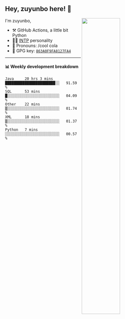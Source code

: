 

## Hey, zuyunbo here! :wave: 
[<img align="right" width="50%" src="https://github-readme-stats.vercel.app/api?username=zuyunbo&theme=dark&show_icons=true">](https://metrics.lecoq.io/ouuan?template=classic)

I'm zuyunbo,

-   :hammer_and_pick: GitHub Actions, a little bit Python
-   :man_scientist: [INTP](https://www.16personalities.com/profiles/3302586f07ca3) personality
-   :man: Pronouns: /cool cola
-   :key: GPG key: [`863A0F9FA8127FA4`](https://github.com/zuyunbo.gpg)

---

#### :bar_chart: Weekly development breakdown
<!--START_SECTION:waka-->
```text
Java     20 hrs 3 mins   ███████████████████████░░   91.59 % 
SQL      53 mins         █░░░░░░░░░░░░░░░░░░░░░░░░   04.09 % 
Other    22 mins         ▒░░░░░░░░░░░░░░░░░░░░░░░░   01.74 % 
XML      18 mins         ▒░░░░░░░░░░░░░░░░░░░░░░░░   01.37 % 
Python   7 mins          ░░░░░░░░░░░░░░░░░░░░░░░░░   00.57 % 
```
<!--END_SECTION:waka-->

